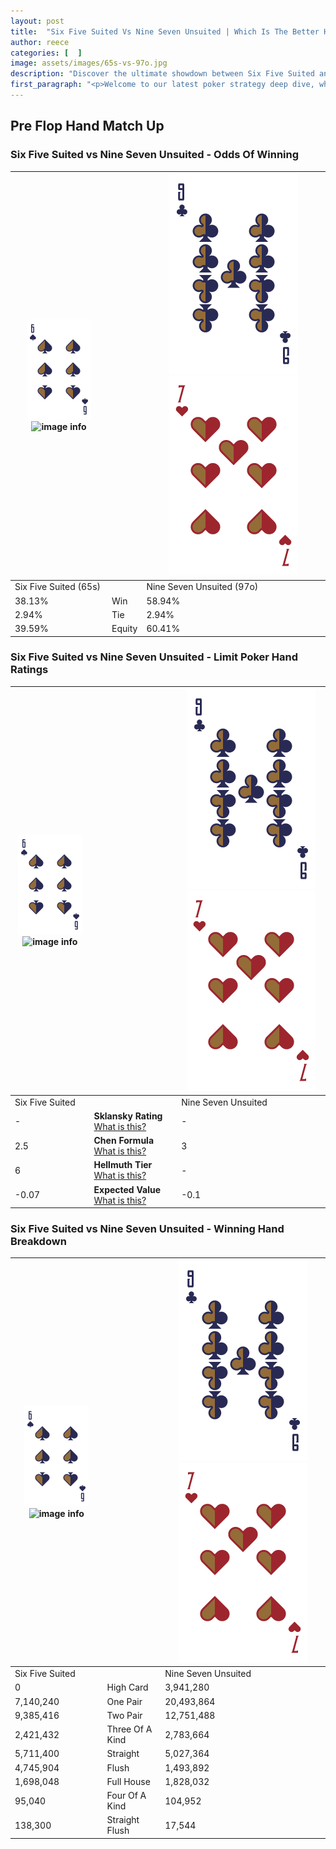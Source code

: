 ```yaml
---
layout: post
title:  "Six Five Suited Vs Nine Seven Unsuited | Which Is The Better Hand In Poker? A Complete Guide"
author: reece
categories: [  ]
image: assets/images/65s-vs-97o.jpg
description: "Discover the ultimate showdown between Six Five Suited and Nine Seven Unsuited in poker! Uncover the odds, strategies, and scenarios where one hand triumphs over the other. Get ready to up your poker game with this thrilling analysis."
first_paragraph: "<p>Welcome to our latest poker strategy deep dive, where we're pitting two distinct hands against each other in a high-stakes showdown: Six Five Suited vs Nine Seven Unsuited.</p><p>In the dynamic world of poker, every decision counts, and knowing which hand holds the upper hand is key to your success at the table.</p><p>In this article, we'll dissect these two hands, explore the scenarios where one dominates the other, and equip you with the knowledge to make strategic choices that can tip the odds in your favor.</p><p>Get ready to unravel the intriguing dynamics of these poker hands and elevate your game to new heights.</p>"
---
```




[comment]: # (sp0)

## Pre Flop Hand Match Up

<div class="table hand-ratings" markdown="1"> 



### Six Five Suited vs Nine Seven Unsuited - Odds Of Winning


    
| ![image info](assets/images/hand1/6.png) ![image info](assets/images/hand1/5s.png) |  | ![image info](assets/images/hand2/9.png) ![image info](assets/images/hand2/7o.png) |
| -------- | -------- | -------- |
| Six Five Suited (65s) |  | Nine Seven Unsuited (97o) |
| 38.13% | Win | 58.94% |
| 2.94% | Tie | 2.94% |
| 39.59% | Equity | 60.41% |




[comment]: # (sp1)



### Six Five Suited vs Nine Seven Unsuited - Limit Poker Hand Ratings


    
| ![image info](assets/images/hand1/6.png) ![image info](assets/images/hand1/5s.png) |  | ![image info](assets/images/hand2/9.png) ![image info](assets/images/hand2/7o.png) |
| -------- | -------- | -------- |
| Six Five Suited |  | Nine Seven Unsuited |
| - | **Sklansky Rating** [What is this?](/sklansky-rating-explained) | - |
| 2.5 | **Chen Formula** [What is this?](/chen-formula-explained) | 3 |
| 6 | **Hellmuth Tier** [What is this?](/Hellmuth-tier-explained) | - |
| -0.07 | **Expected Value** [What is this?](/expected-value-explained) | -0.1 |




[comment]: # (sp2)



### Six Five Suited vs Nine Seven Unsuited - Winning Hand Breakdown


    
| ![image info](assets/images/hand1/6.png) ![image info](assets/images/hand1/5s.png) |  | ![image info](assets/images/hand2/9.png) ![image info](assets/images/hand2/7o.png) |
| -------- | -------- | -------- |
| Six Five Suited |  | Nine Seven Unsuited |
| 0 | High Card | 3,941,280 |
| 7,140,240 | One Pair | 20,493,864 |
| 9,385,416 | Two Pair | 12,751,488 |
| 2,421,432 | Three Of A Kind | 2,783,664 |
| 5,711,400 | Straight | 5,027,364 |
| 4,745,904 | Flush | 1,493,892 |
| 1,698,048 | Full House | 1,828,032 |
| 95,040 | Four Of A Kind | 104,952 |
| 138,300 | Straight Flush | 17,544 |




[comment]: # (sp3)



</div>

[comment]: # (sp4)



[comment]: # (sp5)

